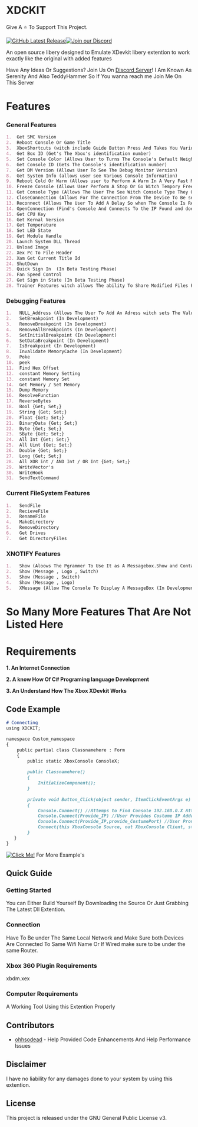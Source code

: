# XDCKIT
Give A ⭐ To Support This Project.

[![GitHub Latest Release](https://img.shields.io/badge/Latest-Release-red)](https://github.com/XBM360/XDCKIT/releases)[![Join our Discord](https://img.shields.io/badge/join%20Us-discord-7289DA)](https://discord.gg/QvdmNnfQ86)


An open source libery designed to Emulate XDevkit libery extention to work exactly like the original with added features

Have Any Ideas Or Suggestions? Join Us On [Discord Server](https://discord.gg/QvdmNnfQ86)!
I Am Known As Serenity And Also TeddyHammer So If You wanna reach me Join Me On This Server
# Features

### General Features
```markdown
1.  Get SMC Version
2.  Reboot Console Or Game Title
3.  XboxShortcuts (witch include Guide Button Press And Takes You Various Places On The Xbox Such As Friends List Etc)
4.  Get Box ID (Get's The Xbox's identification number)
5.  Set Console Color (Allows User to Turns The Console's Default Neighborhood Icon to any of the following... (black , blue , bluegray , nosidecar) 
6.  Get Console ID (Gets The Console's identification number)
7.  Get DM Version (Allows User To See The Debug Monitor Version)
8.  Get System Info (allows user see Various Console Information)
9.  Reboot Cold Or Warm (Allows user to Perform A Warm In A Very Fast Manner Or A Cold Reboot WItch Attempts To Reboot Slowly)
10. Freeze Console (Allows User Perform A Stop Or Go Witch Tempory Freezes The Console Until A Go Command Is Sent)
11. Get Console Type (Allows The User The See Witch Console Type They Own)
12. CloseConnection (Allows For The Connection From The Device To Be severed From Each Other)
13. Reconnect (Allows The User To Add A Delay So when The Console Is Ready The User Can Connect To It)
14. OpenConnection (Find's Console And Connects To the IP Found and does not set class meaning you would have to set ConsoleX TO XDCKIT)
15. Get CPU Key
16. Get Kernal Version
17. Get Temperature
18. Set LED State
19. Get Module Handle
20. Launch System DLL Thread
21. Unload Image
22. Xex Pc To File Header
23. Xam Get Current Title Id
24. ShutDown
25. Quick Sign In  (In Beta Testing Phase)
26. Fan Speed Control
27. Get Sign in State (In Beta Testing Phase)
28. Trainer Features witch allows The ability To Share Modified Files For Any Game To Be modded
```
### Debugging Features
```markdown
1.   NULL_Address (Allows The User To Add An Adress witch sets The Value To 6000000 meaning that you are making a null value)
2.   SetBreakpoint (In Development)
3.   RemoveBreakpoint (In Development)
4.   RemoveAllBreakpoints (In Development)
5.   SetInitialBreakpoint (In Development)
6.   SetDataBreakpoint (In Development)
7.   IsBreakpoint (In Development)
8.   Invalidate MemoryCache (In Development)
9.   Poke
10.  peek
11.  Find Hex Offset
12.  constant Memory Setting
13.  constant Memory Set
14.  Get Memory / Set Memory
15.  Dump Memory
16.  ResolveFunction
17.  ReverseBytes
18.  Bool {Get; Set;}
19.  String {Get; Set;}
20.  Float {Get; Set;}
21.  BinaryData {Get; Set;}
22.  Byte {Get; Set;}
23.  SByte {Get; Set;}
24.  All Int {Get; Set;}
25.  All Uint {Get; Set;}
26.  Double {Get; Set;}
27.  Long {Get; Set;}
28.  All XOR int / AND Int / OR Int {Get; Set;}
29.  WriteVector's
30.  WriteHook
31.  SendTextCommand
```
### Current FileSystem Features
```markdown
1.   SendFile
2.   RecieveFile
3.   RenameFile
4.   MakeDirectory
5.   RemoveDirectory
6.   Get Drives
7.   Get DirectoryFiles
```
### XNOTIFY Features
```markdown
1.   Show (Aloows The Pgrammer To Use It as A Messagebox.Show and Contains The Ability To Turn Off Notifications at Any Moment If A Programmer Added a switch Example's Below)
2.   Show (Message , Logo , Switch)
3.   Show (Message , Switch)
4.   Show (Message , Logo)
5.   XMessage (Allow The Console To Display A MessageBox (In Development)) 
```
# So Many More Features That Are Not Listed Here
# Requirements
**1. An Internet Connection**

**2. A know How Of C# Programing language Development**

**3. An Understand How The Xbox XDevkit Works**

## Code Example

```markdown
# Connecting
using XDCKIT;

namespace Custom_namespace
{
    public partial class Classnamehere : Form
    {
        public static XboxConsole ConsoleX;
    
        public Classnamehere()
        {
            InitializeComponent();
        }
        
        private void Button_Click(object sender, ItemClickEventArgs e)
        {
            Console.Connect() //Attemps to Find Console 192.168.0.X Attempts compensate for X aka finds last digit.
            Console.Connect(Provide_IP) //User Provides Costume IP Address
            Console.Connect(Provide_IP,provide_CostumePort) //User Provides The IP Address and Port Number "Port Number Is Always 730" Regardless was added for more flexibility.
            Connect(this XboxConsole Source, out XboxConsole Client, string ConsoleNameOrIP = "default", int Port = 730) //sets the (ConsoleX) to XDCKIT class so everythin can be called like so example: ConsoleX.Screenshot() , then if IP Address is Provide then it proceeds to Connect also you can provide Port Number Witch By Again Defualt Is 730.
        }
   }
}
```
[![Click Me!](https://img.shields.io/badge/Click-Me!-blue)](https://xbm360.github.io/XDCKIT/) For More Example's
## Quick Guide

### Getting Started

You can Either Build Yourself By Downloading the Source Or Just Grabbing The Latest Dll Extention.

### Connection

Have To Be under The Same Local Network and Make Sure both Devices Are Connected To Same Wifi Name Or If Wired make sure to be under the same Router.

### Xbox 360 Plugin Requirements
xbdm.xex

### Computer Requirements
A Working Tool Using this Extention Properly
## Contributors
* [ohhsodead](https://github.com/ohhsodead) - Help Provided Code Enhancements And Help Performance Issues
## Disclaimer
I have no liability for any damages done to your system by using this extention.
## License
This project is released under the GNU General Public License v3.
